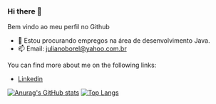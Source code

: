 ### Hi there 👋

Bem vindo ao meu perfil no Github

- 🔭 Estou procurando empregos na área de desenvolvimento Java.
- 📫 Email: julianoborel@yahoo.com.br

You can find more about me on the following links:
- [Linkedin](www.linkedin.com/in/julianoborel)

[![Anurag's GitHub stats](https://github-readme-stats.vercel.app/api?username=julianoborel)](https://github.com/julianoborel/github-readme-stats)
[![Top Langs](https://github-readme-stats.vercel.app/api/top-langs/?username=julianoborel&layout=compact)](https://github.com/julianoborel/github-readme-stats)


